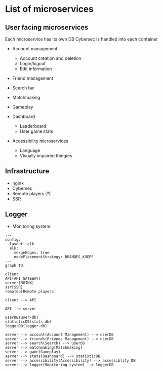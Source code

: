 # List of microservices

## User facing microservices

Each microservice has its own DB
Cybersec is handled into each container

- Account management
  - Account creation and deletion
  - Login/logout
  - Edit information

- Friend management
- Search bar
- Matchmaking
- Gameplay

- Dashboard
  - Leaderboard
  - User game stats

- Accessibility microservices
  - Language
  - Visually impaired thingies

## Infrastructure

- nginx
- Cybersec
- Remote players (?)
- SSR

## Logger

- Monitoring system

```mermaid
---
config:
  layout: elk
  elk:
    mergeEdges: true
    nodePlacementStrategy: BRANDES_KOEPF
---
graph TD;

client
API(API GATEWAY)
server[NGINX]
ssr[SSR]
remotep[Remote players]

client --> API

API --> server

userDB(user-db)
statisticDB(stats-db)
loggerDB(logger-db)

server --> account(Account Management) --> userDB
server --> friends(Friends Management) --> userDB
server --> search(Search) --> userDB
server --> matchmaking(Matchmaking)
server --> game(Gameplay)
server --> stats(Dashboard) --> statisticDB
server --> accessibility(Accessibility) --> accessiblity DB 
server --> logger(Monitoring system) --> loggerDB
```